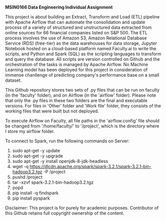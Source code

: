**MSIN0166 Data Engineering Individual Assignment**

This project is about building an Extract, Transform and Load (ETL) pipeline with Apache Airflow that can automate the consolidation and update process of a variety of structured and unstructured data extracted from online sources for 66 financial companies listed on S&P 500. The ETL process involves the use of Amazon S3, Amazon Relational Database Service (RDS) (free-tier) as the data warehouses for data storage, Jupyter Notebook hosted on a cloud-based platform named Faculty.ai to write the scripts, and Python and Spark (SQL) as the scripting languages to transform and query the database. All scripts are version controlled on Github and the orchestration of the tasks is managed by Apache Airflow. No Machine Learning model has been deployed for this project in consideration of immense chanllenge of predicting company's performance base on a small dataset.

This Github repository stores two sets of .py files that can be run on faculty (in the 'faculty' folder), and on Airflow (in the 'airflow' folder). Please note that only the .py files in these two folders are the final and executable versions. For files in 'Other' folder and 'Work file' folder, they consists of the working files that were built but not deployed. 

To execute Airflow on Faculty, all file paths in the 'airflow.config' file should be changed from '/home/faculty/' to '/project', which is the directory where I store my airflow folder.

To connect to Spark, run the following commands on Server: 
1. sudo apt-get -y update
2. sudo apt-get -y upgrade
3. sudo apt-get -y install openjdk-8-jdk-headless
4. wget -q https://dlcdn.apache.org/spark/spark-3.2.1/spark-3.2.1-bin-hadoop3.2.tgz -P /project
5. pushd /project
6. tar -xzvf spark-3.2.1-bin-hadoop3.2.tgz
7. popd
8. pip install -q findspark
9. pip install pyspark

Disclaimer: This project is for purely for academic purposes. Contributor of this Github retains full copyright ownership of the content.
